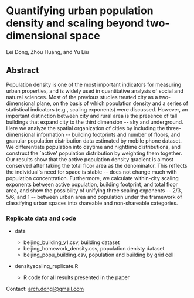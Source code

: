 # Quantifying urban population density and scaling beyond two-dimensional space

Lei Dong, Zhou Huang, and Yu Liu

## Abstract

Population density is one of the most important indicators for measuring urban properties, and is widely used in quantitative analysis of social and natural sciences. Most of the previous studies treated city as a two-dimensional plane, on the basis of which population density and a series of statistical indicators (e.g., scaling exponents) were discussed. However, an important distinction between city and rural area is the presence of tall buildings that expand city to the third dimension -- sky and underground. Here we analyze the spatial organization of cities by including the three-dimensional information -- building footprints and number of floors, and granular population distribution data estimated by mobile phone dataset. We differentiate population into daytime and nighttime distributions, and construct the `active' population distribution by weighting them together. Our results show that the active population density gradient is almost conserved after taking the total floor area as the denominator. This reflects the individual's need for space is stable -- does not change much with population concentration. Furthermore, we calculate within-city scaling exponents between active population, building footprint, and total floor area, and show the possibility of unifying three scaling exponents -- 2/3, 5/6, and 1 -- between urban area and population under the framework of classifying urban spaces into shareable and non-shareable categories.

### Replicate data and code

- data
    * beijing_building_v1.csv, building dataset
    * beijing_homework_density.csv, population denisty dataset
    * beijing_popu_building.csv, population and building by grid cell
    
- densityscaling_replicate.R
    * R code for all results presented in the paper
    
    
Contact: arch.dongl@gmail.com
